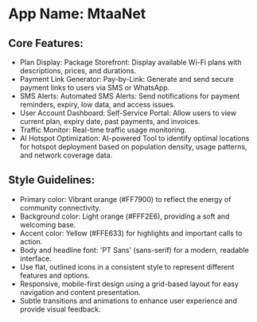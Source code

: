 # **App Name**: MtaaNet

## Core Features:

- Plan Display: Package Storefront: Display available Wi-Fi plans with descriptions, prices, and durations.
- Payment Link Generator: Pay-by-Link: Generate and send secure payment links to users via SMS or WhatsApp.
- SMS Alerts: Automated SMS Alerts: Send notifications for payment reminders, expiry, low data, and access issues.
- User Account Dashboard: Self-Service Portal: Allow users to view current plan, expiry date, past payments, and invoices.
- Traffic Monitor: Real-time traffic usage monitoring.
- AI Hotspot Optimization: AI-powered Tool to identify optimal locations for hotspot deployment based on population density, usage patterns, and network coverage data.

## Style Guidelines:

- Primary color: Vibrant orange (#FF7900) to reflect the energy of community connectivity.
- Background color: Light orange (#FFF2E6), providing a soft and welcoming base.
- Accent color: Yellow (#FFE633) for highlights and important calls to action.
- Body and headline font: 'PT Sans' (sans-serif) for a modern, readable interface. 
- Use flat, outlined icons in a consistent style to represent different features and options.
- Responsive, mobile-first design using a grid-based layout for easy navigation and content presentation.
- Subtle transitions and animations to enhance user experience and provide visual feedback.